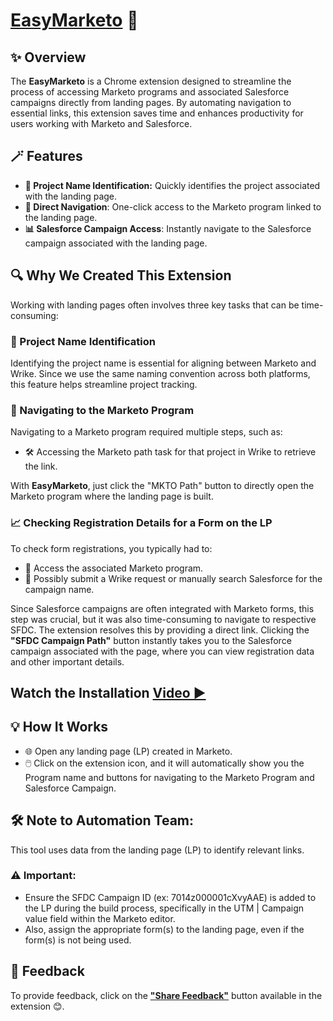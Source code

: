 # [EasyMarketo](https://chromewebstore.google.com/detail/easymarketo/aooojlnnppjpchpfjofohbgacpkelfpf) 🧭
## ✨ Overview
The **EasyMarketo** is a Chrome extension designed to streamline the process of accessing Marketo programs and associated Salesforce campaigns directly from landing pages. By automating navigation to essential links, this extension saves time and enhances productivity for users working with Marketo and Salesforce.

## 🪄 Features
* **📝 Project Name Identification:**  Quickly identifies the project associated with the landing page.
* **🚀 Direct Navigation**: One-click access to the Marketo program linked to the landing page.
* **📊 Salesforce Campaign Access**: Instantly navigate to the Salesforce campaign associated with the landing page.


## 🔍 Why We Created This Extension
Working with landing pages often involves three key tasks that can be time-consuming:

### 📝 Project Name Identification
Identifying the project name is essential for aligning between Marketo and Wrike. Since we use the same naming convention across both platforms, this feature helps streamline project tracking.

### 🔗 Navigating to the Marketo Program
Navigating to a Marketo program required multiple steps, such as:

* 🛠️ Accessing the Marketo path task for that project in Wrike to retrieve the link.

With **EasyMarketo**, just click the "MKTO Path" button to directly open the Marketo program where the landing page  is built.

### 📈 Checking Registration Details for a Form on the LP
To check form registrations, you typically had to:
* 📂 Access the associated Marketo program.
* 📝 Possibly submit a Wrike request or manually search Salesforce for the campaign name.

Since Salesforce campaigns are often integrated with Marketo forms, this step was crucial, but it was also time-consuming to navigate to respective SFDC. The extension resolves this by providing a direct link. Clicking the **"SFDC Campaign Path"** button instantly takes you to the Salesforce campaign associated with the page, where you can view registration data and other important details.

<!---
## 🚀 How to Install the Extension
👉 Click this [**link**](https://chrome.google.com/webstore/detail/aooojlnnppjpchpfjofohbgacpkelfpf) to access the extension page, then simply click on **“Add to Chrome”**. Once added, 📌pin **EasyMarketo** to your extensions tab, and you're all set🎉.
-->
## Watch the Installation [Video ▶️](https://drive.google.com/file/d/1cjSrXsfex1OTX_2MpSXK8gIM9zC2oItk/view?usp=sharing) 

## 💡 How It Works
* 🌐 Open any landing page (LP) created in Marketo.
* 🖱️ Click on the extension icon, and it will automatically show you the Program name and buttons for navigating to the Marketo Program and Salesforce Campaign.



## 🛠️ Note to Automation Team:

This tool uses data from the landing page (LP) to identify relevant links.
### ⚠️ Important:
- Ensure the SFDC Campaign ID (ex: 7014z000001cXvyAAE) is added to the LP during the build process, specifically in the UTM | Campaign value field within the Marketo editor.
- Also, assign the appropriate form(s) to the landing page, even if the form(s) is not being used.


## 💬 Feedback
To provide feedback, click on the [**"Share Feedback"**](https://forms.office.com/r/FeR1fYQ53i) button available in the extension 😊.
